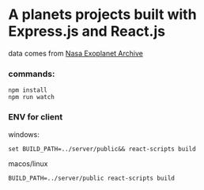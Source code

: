 # A planets projects built with Express.js and React.js

data comes from [Nasa Exoplanet Archive](https://exoplanetarchive.ipac.caltech.edu/docs/PurposeOfKOITable.html)

### commands:

    npm install
    npm run watch

### ENV for client

windows:

    set BUILD_PATH=../server/public&& react-scripts build

macos/linux

    BUILD_PATH=../server/public react-scripts build
